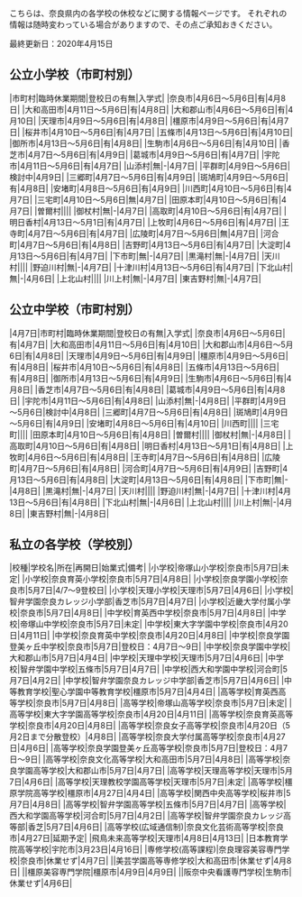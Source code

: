 こちらは、奈良県内の各学校の休校などに関する情報ページです。
それぞれの情報は随時変わっている場合がありますので、その点ご承知おきください。

最終更新日：2020年4月15日

## 公立小学校（市町村別）

|市町村|臨時休業期間|登校日の有無|入学式|
|奈良市|4月6日～5月6日|有|4月8日|
|大和高田市|4月11日～5月6日|有|4月8日|
|大和郡山市|4月6日～5月6日|有|4月10日|
|天理市|4月9日～5月6日|有|4月8日|
|橿原市|4月9日～5月6日|有|4月7日|
|桜井市|4月10日～5月6日|有|4月7日|
|五條市|4月13日～5月6日|有|4月10日|
|御所市|4月13日～5月6日|有|4月8日|
|生駒市|4月6日～5月6日|有|4月10日|
|香芝市|4月7日～5月6日|有|4月9日|
|葛城市|4月9日～5月6日|有|4月7日|
|宇陀市|4月11日～5月6日|有|4月7日|
|山添村|無|-|4月7日|
|平群町|4月9日～5月6日|検討中|4月9日|
|三郷町|4月7日～5月6日|有|4月9日|
|斑鳩町|4月9日～5月6日|有|4月8日|
|安堵町|4月8日～5月6日|有|4月9日|
|川西町|4月10日～5月6日|有|4月7日|
|三宅町|4月10日～5月6日|無|4月7日|
|田原本町|4月10日～5月6日|有|4月7日|
|曽爾村||||
|御杖村|無|-|4月7日|
|高取町|4月10日～5月6日|有|4月7日|
|明日香村|4月13日～5月1日|有|4月7日|
|上牧町|4月6日～5月6日|有|4月7日|
|王寺町|4月7日～5月6日|有|4月7日|
|広陵町|4月7日～5月6日|無|4月7日|
|河合町|4月7日～5月6日|有|4月8日|
|吉野町|4月13日～5月6日|有|4月7日|
|大淀町|4月13日～5月6日|有|4月7日|
|下市町|無|-|4月7日|
|黒滝村|無|-|4月7日|
|天川村||||
|野迫川村|無|-|4月7日|
|十津川村|4月13日～5月6日|有|4月7日|
|下北山村|無|-|4月6日|
|上北山村||||
|川上村|無|-|4月7日|
|東吉野村|無|-|4月7日|

## 公立中学校（市町村別）

|4月7日|市町村|臨時休業期間|登校日の有無|入学式|
|奈良市|4月6日～5月6日|有|4月7日|
|大和高田市|4月11日～5月6日|有|4月10日|
|大和郡山市|4月6日～5月6日|有|4月8日|
|天理市|4月9日～5月6日|有|4月9日|
|橿原市|4月9日～5月6日|有|4月8日|
|桜井市|4月10日～5月6日|有|4月8日|
|五條市|4月13日～5月6日|有|4月8日|
|御所市|4月13日～5月6日|有|4月9日|
|生駒市|4月6日～5月6日|有|4月8日|
|香芝市|4月7日～5月6日|有|4月8日|
|葛城市|4月9日～5月6日|有|4月8日|
|宇陀市|4月11日～5月6日|有|4月8日|
|山添村|無|-|4月8日|
|平群町|4月9日～5月6日|検討中|4月8日|
|三郷町|4月7日～5月6日|有|4月8日|
|斑鳩町|4月9日～5月6日|有|4月9日|
|安堵町|4月8日～5月6日|有|4月10日|
|川西町||||
|三宅町||||
|田原本町|4月10日～5月6日|有|4月8日|
|曽爾村||||
|御杖村|無|-|4月8日|
|高取町|4月10日～5月6日|有|4月8日|
|明日香村|4月13日～5月1日|有|4月8日|
|上牧町|4月6日～5月6日|有|4月8日|
|王寺町|4月7日～5月6日|有|4月8日|
|広陵町|4月7日～5月6日|有|4月8日|
|河合町|4月7日～5月6日|有|4月9日|
|吉野町|4月13日～5月6日|有|4月8日|
|大淀町|4月13日～5月6日|有|4月8日|
|下市町|無|-|4月8日|
|黒滝村|無|-|4月7日|
|天川村||||
|野迫川村|無|-|4月7日|
|十津川村|4月13日～5月6日|有|4月8日|
|下北山村|無|-|4月6日|
|上北山村||||
|川上村|無|-|4月8日|
|東吉野村|無|-|4月8日|

## 私立の各学校（学校別）

|校種|学校名|所在|再開日|始業式|備考|
|小学校|帝塚山小学校|奈良市|5月7日|未定|
|小学校|奈良育英小学校|奈良市|5月7日|4月8日|
|小学校|奈良学園小学校|奈良市|5月7日|4/7～9登校日|
|小学校|天理小学校|天理市|5月7日|4月6日|
|小学校|智弁学園奈良カレッジ小学部|香芝市|5月7日|4月7日|
|小学校|近畿大学付属小学校|奈良市|5月7日|4月8日|
|中学校|育英西中学校|奈良市|5月7日|4月8日|
|中学校|帝塚山中学校|奈良市|5月7日|未定|
|中学校|東大字学園中学校|奈良市|4月20日|4月11日|
|中学校|奈良育英中学校|奈良市|4月20日|4月8日|
|中学校|奈良学園登美ヶ丘中学校|奈良市|5月7日|登校日：4月7日～9日|
|中学校|奈良学園中学校|大和郡山市|5月7日|4月4日|
|中学校|天理中学校|天理市|5月7日|4月6日|
|中学校|智弁学園中学校|五條市|5月7日|4月7日|
|中学校|西大和学園中学校|河合町|5月7日|4月2日|
|中学校|智弁学園奈良カレッジ中学部|香芝市|5月7日|4月6日|
|中等教育学校|聖心学園中等教育学校|橿原市|5月7日|4月4日|
|高等学校|育英西高等学校|奈良市|5月7日|4月8日|
|高等学校|帝塚山高等学校|奈良市|5月7日|未定|
|高等学校|東大字学園高等学校|奈良市|4月20日|4月11日|
|高等学校|奈良育英高等学校|奈良市|4月20日|4月8日|
|高等学校|奈良女子高等学校|奈良市|4月20日（5月2日まで分散登校）|4月8日|
|高等学校|奈良大学付属高等学校|奈良市|4月27日|4月6日|
|高等学校|奈良学園登美ヶ丘高等学校|奈良市|5月7日|登校日：4月7日～9日|
|高等学校|奈良文化高等学校|大和高田市|5月7日|4月8日|
|高等学校|奈良学園高等学校|大和郡山市|5月7日|4月7日|
|高等学校|天理高等学校|天理市|5月7日|4月6日|
|高等学校|天理教校学園高等学校|天理市|5月7日|未定|
|高等学校|橿原学院高等学校|橿原市|4月27日|4月4日|
|高等学校|関西中央高等学校|桜井市|5月7日|4月8日|
|高等学校|智弁学園高等学校|五條市|5月7日|4月7日|
|高等学校|西大和学園高等学校|河合町|5月7日|4月2日|
|高等学校|智弁学園奈良カレッジ高等部|香芝|5月7日|4月6日|
|高等学校(広域通信制)|奈良文化芸術高等学校|奈良市|4月27日|延期予定|
|飛鳥未来高等学校|天理市|4月8日|4月13日|
|日本教育学院高等学校|宇陀市|3月23日|4月16日|
|専修学校(高等課程)|奈良理容美容専門学校|奈良市|休業せず|4月7日|
||美芸学園高等専修学校|大和高田市|休業せず|4月8日|
||橿原美容専門学院|橿原市|4月9日|4月9日|
||阪奈中央看護専門学校|生駒市|休業せず|4月6日|
